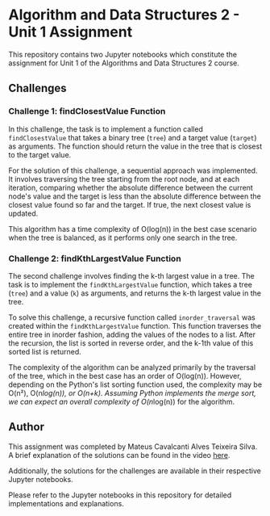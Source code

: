 # Algorithm and Data Structures 2 - Unit 1 Assignment

This repository contains two Jupyter notebooks which constitute the assignment for Unit 1 of the Algorithms and Data Structures 2 course.

## Challenges

### Challenge 1: findClosestValue Function

In this challenge, the task is to implement a function called `findClosestValue` that takes a binary tree (`tree`) and a target value (`target`) as arguments. The function should return the value in the tree that is closest to the target value. 

For the solution of this challenge, a sequential approach was implemented. It involves traversing the tree starting from the root node, and at each iteration, comparing whether the absolute difference between the current node's value and the target is less than the absolute difference between the closest value found so far and the target. If true, the next closest value is updated. 

This algorithm has a time complexity of O(log(n)) in the best case scenario when the tree is balanced, as it performs only one search in the tree.

### Challenge 2: findKthLargestValue Function

The second challenge involves finding the k-th largest value in a tree. The task is to implement the `findKthLargestValue` function, which takes a tree (`tree`) and a value (`k`) as arguments, and returns the k-th largest value in the tree.

To solve this challenge, a recursive function called `inorder_traversal` was created within the `findKthLargestValue` function. This function traverses the entire tree in inorder fashion, adding the values of the nodes to a list. After the recursion, the list is sorted in reverse order, and the k-1th value of this sorted list is returned.

The complexity of the algorithm can be analyzed primarily by the traversal of the tree, which in the best case has an order of O(log(n)). However, depending on the Python's list sorting function used, the complexity may be O(n²), O(n*log(n)), or O(n+k). Assuming Python implements the merge sort, we can expect an overall complexity of O(n*log(n)) for the algorithm.

## Author

This assignment was completed by Mateus Cavalcanti Alves Teixeira Silva. A brief explanation of the solutions can be found in the video [here](https://www.youtube.com/watch?v=5ohNyeKh9lk).

Additionally, the solutions for the challenges are available in their respective Jupyter notebooks.

Please refer to the Jupyter notebooks in this repository for detailed implementations and explanations.

